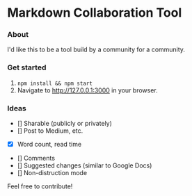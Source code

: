 Markdown Collaboration Tool
===

### About

I'd like this to be a tool build by a community for a community.

### Get started

1. `npm install && npm start`
2. Navigate to http://127.0.0.1:3000 in your browser.

### Ideas

- [] Sharable (publicly or privately)
- [] Post to Medium, etc.
- [x] Word count, read time
- [] Comments
- [] Suggested changes (similar to Google Docs)
- [] Non-distruction mode

Feel free to contribute!
